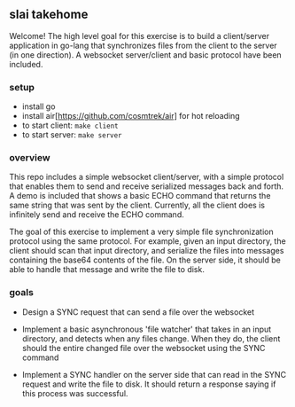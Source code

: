 ## slai takehome

Welcome! The high level goal for this exercise is to build a client/server application in go-lang that synchronizes files from the client to the server (in one direction). A websocket server/client and basic protocol have been included.

### setup

- install go
- install air[https://github.com/cosmtrek/air] for hot reloading
- to start client: `make client`
- to start server: `make server`

### overview

This repo includes a simple websocket client/server, with a simple protocol that enables them to send and receive serialized messages back and forth. A demo is included that shows a basic ECHO command that returns the same string that was sent by the client. Currently,
all the client does is infinitely send and receive the ECHO command.

The goal of this exercise to implement a very simple file synchronization protocol using the same protocol. For example, given an input directory, the client should scan that input directory, and serialize the files into messages containing the base64 contents of the file. On the server side, it should be able to handle that message and write the file to disk.

### goals

- Design a SYNC request that can send a file over the websocket

- Implement a basic asynchronous 'file watcher' that takes in an input directory, and detects when any files change. When they do, the client should the entire changed file over the websocket using the SYNC command

- Implement a SYNC handler on the server side that can read in the SYNC request and write the file to disk. It should return a response saying if this process was successful.
